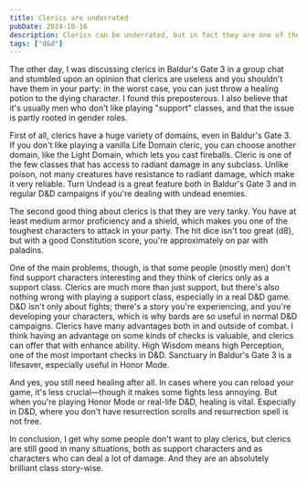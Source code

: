 ```yaml
---
title: Clerics are underrated
pubDate: 2024-10-16
description: Clerics can be underrated, but in fact they are one of the most usefull classes.
tags: ["d&d"]
---
```

The other day, I was discussing clerics in Baldur's Gate 3 in a group chat and stumbled upon an opinion that clerics are useless and you shouldn't have them in your party: in the worst case, you can just throw a healing potion to the dying character. I found this preposterous. I also believe that it's usually men who don't like playing "support" classes, and that the issue is partly rooted in gender roles.

First of all, clerics have a huge variety of domains, even in Baldur's Gate 3. If you don't like playing a vanilla Life Domain cleric, you can choose another domain, like the Light Domain, which lets you cast fireballs. Cleric is one of the few classes that has access to radiant damage in any subclass. Unlike poison, not many creatures have resistance to radiant damage, which make it very reliable. Turn Undead is a great feature both in Baldur's Gate 3 and in regular D&D campaigns if you're dealing with undead enemies.

The second good thing about clerics is that they are very tanky. You have at least medium armor proficiency and a shield, which makes you one of the toughest characters to attack in your party. The hit dice isn't too great (d8), but with a good Constitution score, you're approximately on par with paladins.

One of the main problems, though, is that some people (mostly men) don't find support characters interesting and they think of clerics only as a support class. Clerics are much more than just support, but there's also nothing wrong with playing a support class, especially in a real D&D game. D&D isn't only about fights; there's a story you're experiencing, and you're developing your characters, which is why bards are so useful in normal D&D campaigns. Clerics have many advantages both in and outside of combat. I think having an advantage on some kinds of checks is valuable, and clerics can offer that with enhance ability. High Wisdom means high Perception, one of the most important checks in D&D. Sanctuary in Baldur's Gate 3 is a lifesaver, especially useful in Honor Mode.

And yes, you still need healing after all. In cases where you can reload your game, it's less crucial—though it makes some fights less annoying. But when you're playing Honor Mode or real-life D&D, healing is vital. Especially in D&D, where you don't have resurrection scrolls and resurrection spell is not free.

In conclusion, I get why some people don't want to play clerics, but clerics are still good in many situations, both as support characters and as characters who can deal a lot of damage. And they are an absolutely brilliant class story-wise.
